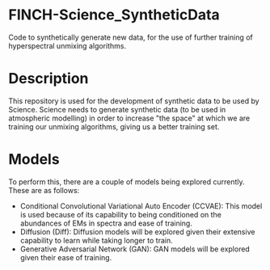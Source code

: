 # FINCH-Science_SyntheticData
Code to synthetically generate new data, for the use of further training of hyperspectral unmixing algorithms.

# Description

This repository is used for the development of synthetic data to be used by Science. Science needs to generate synthetic data (to be used in atmospheric modelling) in order to increase "the space" at which we are training our unmixing algorithms, giving us a better training set.

# Models 

To perform this, there are a couple of models being explored currently. These are as follows:

- Conditional Convolutional Variational Auto Encoder (CCVAE): This model is used because of its capability to being conditioned on the abundances of EMs in spectra and ease of training.
- Diffusion (Diff): Diffusion models will be explored given their extensive capability to learn while taking longer to train.
- Generative Adversarial Network (GAN): GAN models will be explored given their ease of training.